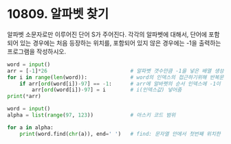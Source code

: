 # 10809. 알파벳 찾기

알파벳 소문자로만 이루어진 단어 S가 주어진다. 각각의 알파벳에 대해서, 단어에 포함되어 있는 경우에는 처음 등장하는 위치를, 포함되어 있지 않은 경우에는 -1을 출력하는 프로그램을 작성하시오.

``` python
word = input()
arr = [-1]*26                           # 알파벳 갯수만큼 -1을 넣은 배열 생성
for i in range(len(word)):              # word의 인덱스의 접근하기위해 반복문     
    if arr[ord(word[i])-97] == -1:      # arr에 알바펫의 순서 인덱스에 -1이 있으면(중복인 경우 맨처음 값 들어갈 수 있도록)
        arr[ord(word[i])-97] = i        # i(인덱스값) 넣어줌
print(*arr)
```

```python
word = input()
alpha = list(range(97, 123))            # 아스키 코드 범위

for a in alpha:
    print(word.find(chr(a)), end=' ')   # find: 문자열 안에서 첫번째 위치한 순서를 숫자로 출력, 문자열에 없으면 -1 출력
```

